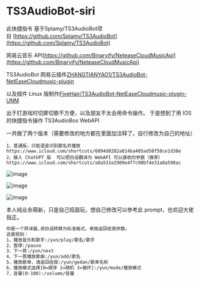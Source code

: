 # TS3AudioBot-siri
此快捷指令
基于Splamy/TS3AudioBot项目 [https://github.com/Splamy/TS3AudioBot](https://github.com/Splamy/TS3AudioBot)

网易云音乐 API[https://github.com/Binaryify/NeteaseCloudMusicApi](https://github.com/Binaryify/NeteaseCloudMusicApi)

TS3AudioBot 网易云插件[ZHANGTIANYAO1/TS3AudioBot-NetEaseCloudmusic-plugin](https://github.com/ZHANGTIANYAO1/TS3AudioBot-NetEaseCloudmusic-plugin)

以及插件 Linux 版制作[FiveHair/TS3AudioBot-NetEaseCloudmusic-plugin-UNM](https://github.com/FiveHair/TS3AudioBot-NetEaseCloudmusic-plugin-UNM)

出于打游戏时切屏切歌不方便，以及朋友不太会用命令操作。
于是想到了用 IOS 的快捷指令操作 TS3AudioBos WebAPI 

一共做了两个版本（需要修改的地方都在里面加注释了，自行修改为自己的地址）

	1、普通版，只能语音识别歌名并播放
	https://www.icloud.com/shortcuts/6894d8282a814ba485ad58f58ce1d38e
	2、接入 ChatGPT 版  可以把白话翻译为 WebAPI 可以接收的参数（推荐）
	https://www.icloud.com/shortcuts/a8a531e2909e4f7c90bf4e31a0a598ac
![image](https://github.com/jmiaob/TS3AudioBot-siri/assets/115988904/404f0f00-7989-4d03-94dc-538be538aa0e)

![image](https://github.com/jmiaob/TS3AudioBot-siri/assets/115988904/4bdf7636-748a-41cc-a28f-f35c3ff2e9dd)

![image](https://github.com/jmiaob/TS3AudioBot-siri/assets/115988904/8a5b04e5-5c91-4c03-83bd-8f53daa8b773)




本人纯业余萌新，只是自己捣鼓玩，想自己修改可以参考此 prompt，也欢迎大佬指正。
```txt
你是一个转译器,讲白话转移为标准格式，单独返回给我参数。
这是规则：
1、播放音乐和歌手:/yun/play/歌名/歌手
2、暂停:/pause
3、下一首:/yun/next
4、下一首播放歌曲:/yun/add/歌名
5、播放歌单，请返回给我:/yun/gedan/歌单名称
6、播放模式选择[0=顺序 2=随机 3=循环]:/yun/mode/播放模式
7、音量(0-100):/volume/音量
```
